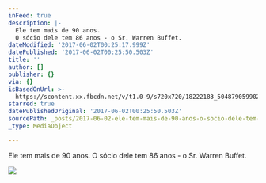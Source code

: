 ```yaml
---
inFeed: true
description: |-
  Ele tem mais de 90 anos.
  O sócio dele tem 86 anos - o Sr. Warren Buffet.
dateModified: '2017-06-02T00:25:17.999Z'
datePublished: '2017-06-02T00:25:50.503Z'
title: ''
author: []
publisher: {}
via: {}
isBasedOnUrl: >-
  https://scontent.xx.fbcdn.net/v/t1.0-9/s720x720/18222183_504879059902390_9165570008655268800_n.jpg?oh=1660cec6f84cab3e4d8041ebd4a4be96&oe=599FF6E0
starred: true
datePublishedOriginal: '2017-06-02T00:25:50.503Z'
sourcePath: _posts/2017-06-02-ele-tem-mais-de-90-anos-o-socio-dele-tem-86-anos-o-sr-wa.md
_type: MediaObject

---
```

Ele tem mais de 90 anos.
O sócio dele tem 86 anos - o Sr. Warren Buffet.

<article style=""><img src="https://scontent.xx.fbcdn.net/v/t1.0-9/s720x720/18222183_504879059902390_9165570008655268800_n.jpg?oh=1660cec6f84cab3e4d8041ebd4a4be96&amp;oe=599FF6E0" /></article>